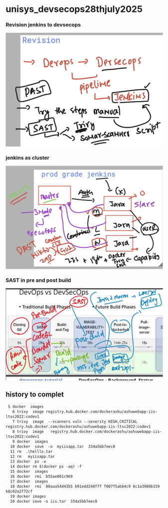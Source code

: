 # unisys_devsecops28thjuly2025

### Revision jenkins to devsecops 

<img src="rev1.png">

### jenkins as cluster 

<img src="rev2.png">

### SAST in pre and post build 

<img src="sec1.png">

## history to complet 

```
 5 docker  images
   6 trivy  image registry.hub.docker.com/dockerashu/ashuwebapp-iis-ltsc2022:codev1
   7 trivy  image  --scanners vuln --severity HIGH,CRITICAL   registry.hub.docker.com/dockerashu/ashuwebapp-iis-ltsc2022:codev1
   8 trivy  image   registry.hub.docker.com/dockerashu/ashuwebapp-iis-ltsc2022:codev1
   9 docker  images
  10 docker  save  -o  myiisapp.tar  334a5bb7eec8
  11 rm  .\helllo.tar
  12 rm   myiisapp.tar
  13 docker  ps -a
  14 docker rm $(docker ps -aq) -f
  15 docker  images
  16 docker  rmi  b55ae001c969
  17 docker  images
  18 docker  rmi  80aaa54d43b5 b91edd248f7f f007f5ab84c9 8c1a3980b159 b8c02a2f72cf
  19 docker images
  20 docker save -o iis.tar  334a5bb7eec8

```
